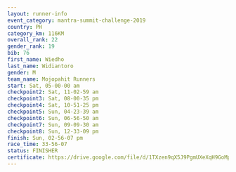 ```yaml
---
layout: runner-info 
event_category: mantra-summit-challenge-2019 
country: PH
category_km: 116KM
overall_rank: 22
gender_rank: 19
bib: 76
first_name: Wiedho
last_name: Widiantoro
gender: M
team_name: Mojopahit Runners
start: Sat, 05-00-00 am
checkpoint2: Sat, 11-02-59 am
checkpoint3: Sat, 08-00-35 pm
checkpoint4: Sat, 10-51-25 pm
checkpoint5: Sun, 04-23-39 am
checkpoint6: Sun, 06-56-50 am
checkpoint7: Sun, 09-09-30 am
checkpoint8: Sun, 12-33-09 pm
finish: Sun, 02-56-07 pm
race_time: 33-56-07
status: FINISHER
certificate: https://drive.google.com/file/d/1TXzen9qX5J9PgmUXeXqH9GoMp4ikW8FH/view?usp=sharing
---
```

